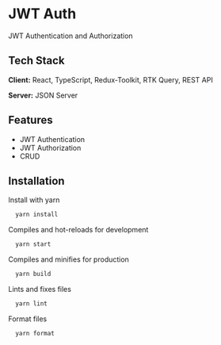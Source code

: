 # JWT Auth

JWT Authentication and Authorization

## Tech Stack

**Client:** React, TypeScript, Redux-Toolkit, RTK Query, REST API

**Server:** JSON Server

## Features

- JWT Authentication
- JWT Authorization
- CRUD

## Installation

Install with yarn

```bash
  yarn install
```

Compiles and hot-reloads for development

```bash
  yarn start
```

Compiles and minifies for production

```bash
  yarn build
```

Lints and fixes files

```bash
  yarn lint
```

Format files

```bash
  yarn format
```
